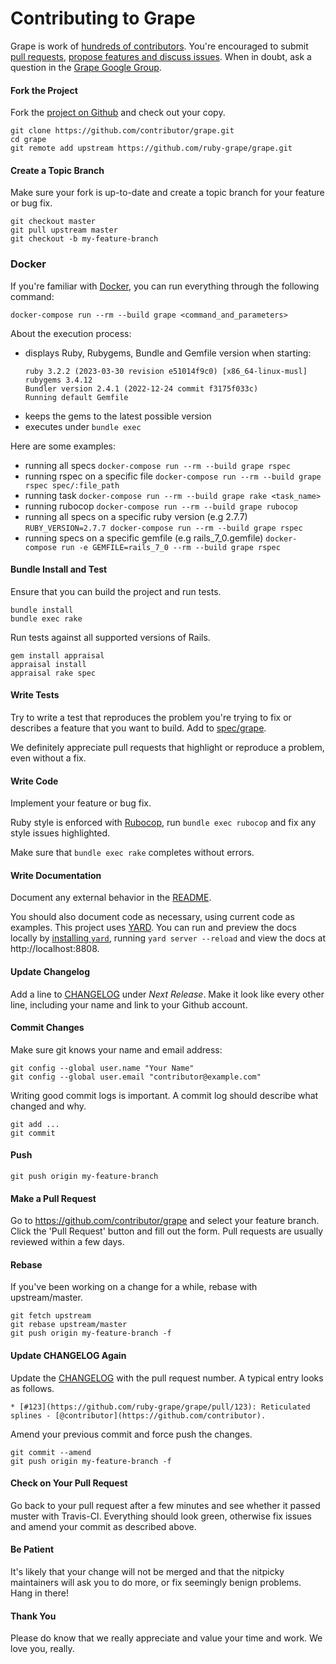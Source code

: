 Contributing to Grape
=====================

Grape is work of [hundreds of contributors](https://github.com/ruby-grape/grape/graphs/contributors). You're encouraged to submit [pull requests](https://github.com/ruby-grape/grape/pulls), [propose features and discuss issues](https://github.com/ruby-grape/grape/issues). When in doubt, ask a question in the [Grape Google Group](http://groups.google.com/group/ruby-grape).

#### Fork the Project

Fork the [project on Github](https://github.com/ruby-grape/grape) and check out your copy.

```
git clone https://github.com/contributor/grape.git
cd grape
git remote add upstream https://github.com/ruby-grape/grape.git
```

#### Create a Topic Branch

Make sure your fork is up-to-date and create a topic branch for your feature or bug fix.

```
git checkout master
git pull upstream master
git checkout -b my-feature-branch
```

### Docker

If you're familiar with [Docker](https://www.docker.com/), you can run everything through the following command:

```
docker-compose run --rm --build grape <command_and_parameters>
```

About the execution process:
 - displays Ruby, Rubygems, Bundle and Gemfile version when starting:
    ```
    ruby 3.2.2 (2023-03-30 revision e51014f9c0) [x86_64-linux-musl]
    rubygems 3.4.12
    Bundler version 2.4.1 (2022-12-24 commit f3175f033c)
    Running default Gemfile
    ```
 - keeps the gems to the latest possible version
 - executes under `bundle exec`

Here are some examples:

- running all specs `docker-compose run --rm --build grape rspec`
- running rspec on a specific file `docker-compose run --rm --build grape rspec spec/:file_path`
- running task `docker-compose run --rm --build grape rake <task_name>`
- running rubocop `docker-compose run --rm --build grape rubocop`
- running all specs on a specific ruby version (e.g 2.7.7) `RUBY_VERSION=2.7.7 docker-compose run --rm --build grape rspec`
- running specs on a specific gemfile (e.g rails_7_0.gemfile) `docker-compose run -e GEMFILE=rails_7_0 --rm --build grape rspec`

#### Bundle Install and Test

Ensure that you can build the project and run tests.

```
bundle install
bundle exec rake
```

Run tests against all supported versions of Rails.

```
gem install appraisal
appraisal install
appraisal rake spec
```

#### Write Tests

Try to write a test that reproduces the problem you're trying to fix or describes a feature that you want to build. Add to [spec/grape](spec/grape).

We definitely appreciate pull requests that highlight or reproduce a problem, even without a fix.

#### Write Code

Implement your feature or bug fix.

Ruby style is enforced with [Rubocop](https://github.com/bbatsov/rubocop), run `bundle exec rubocop` and fix any style issues highlighted.

Make sure that `bundle exec rake` completes without errors.

#### Write Documentation

Document any external behavior in the [README](README.md).

You should also document code as necessary, using current code as examples. This project uses [YARD](https://yardoc.org/). You can run and preview the docs locally by [installing `yard`](https://yardoc.org/), running `yard server --reload` and view the docs at http://localhost:8808.

#### Update Changelog

Add a line to [CHANGELOG](CHANGELOG.md) under *Next Release*. Make it look like every other line, including your name and link to your Github account.

#### Commit Changes

Make sure git knows your name and email address:

```
git config --global user.name "Your Name"
git config --global user.email "contributor@example.com"
```

Writing good commit logs is important. A commit log should describe what changed and why.

```
git add ...
git commit
```

#### Push

```
git push origin my-feature-branch
```

#### Make a Pull Request

Go to https://github.com/contributor/grape and select your feature branch. Click the 'Pull Request' button and fill out the form. Pull requests are usually reviewed within a few days.

#### Rebase

If you've been working on a change for a while, rebase with upstream/master.

```
git fetch upstream
git rebase upstream/master
git push origin my-feature-branch -f
```

#### Update CHANGELOG Again

Update the [CHANGELOG](CHANGELOG.md) with the pull request number. A typical entry looks as follows.

```
* [#123](https://github.com/ruby-grape/grape/pull/123): Reticulated splines - [@contributor](https://github.com/contributor).
```

Amend your previous commit and force push the changes.

```
git commit --amend
git push origin my-feature-branch -f
```

#### Check on Your Pull Request

Go back to your pull request after a few minutes and see whether it passed muster with Travis-CI. Everything should look green, otherwise fix issues and amend your commit as described above.

#### Be Patient

It's likely that your change will not be merged and that the nitpicky maintainers will ask you to do more, or fix seemingly benign problems. Hang in there!

#### Thank You

Please do know that we really appreciate and value your time and work. We love you, really.
